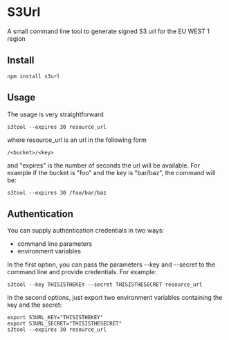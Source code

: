S3Url
=============

A small command line tool to generate signed S3 url for the EU WEST 1 region

Install
-------

    npm install s3url

Usage
-------

The usage is very straightforward

    s3tool --expires 30 resource_url

where resource_url is an url in the following form

    /<bucket>/<key>

and "expires" is the number of seconds the url will be available. For example if the bucket is "foo" and the key is "bar/baz", the command will be:

    s3tool --expires 30 /foo/bar/baz

Authentication
-------

You can supply authentication credentials in two ways:

* command line parameters
* environment variables

In the first option, you can pass the parameters --key and --secret to the command line and provide credentials. For example:

    s3tool --key THISISTHEKEY --secret THISISTHESECRET resource_url

In the second options, just export two environment variables containing the key and the secret:

    export S3URL_KEY="THISISTHEKEY"
    export S3URL_SECRET="THISISTHESECRET"
    s3tool --expires 30 resource_url